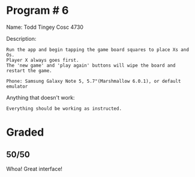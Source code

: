 # Program # 6
Name:  Todd Tingey
Cosc 4730

Description:  

	Run the app and begin tapping the game board squares to place Xs and Os.
	Player X always goes first. 
	The 'new game' and 'play again' buttons will wipe the board and restart the game. 

	Phone: Samsung Galaxy Note 5, 5.7"(Marshmallow 6.0.1), or default emulator

Anything that doesn't work:

	Everything should be working as instructed. 
	

# Graded
## 50/50

Whoa! Great interface!
